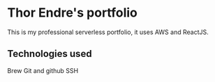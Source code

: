 # Thor Endre's portfolio

This is my professional serverless portfolio, it uses AWS and ReactJS.

## Technologies used

Brew
Git and github
SSH
